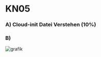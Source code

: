 # KN05

### A) Cloud-init Datei Verstehen (10%)


### B)

![grafik](https://github.com/user-attachments/assets/12f6caa2-78b5-428d-bcde-a6225849f3e6)
